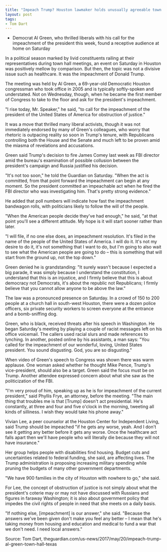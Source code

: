 ```yaml
---
title: "Impeach Trump? Houston lawmaker holds unusually agreeable town hall"
layout: post
tags:
- Tom Dart
---
```


- Democrat Al Green, who thrilled liberals with his call for the impeachment of the president this week, found a receptive audience at home on Saturday

In a political season marked by livid constituents railing at their representatives during town hall meetings, an event on Saturday in Houston was positively mellow by comparison. But then, the topic was not a divisive issue such as healthcare. It was the impeachment of Donald Trump.

The meeting was held by Al Green, a 69-year-old Democratic Houston congressman who took office in 2005 and is typically softly-spoken and understated. Not on Wednesday, though, when he became the first member of Congress to take to the floor and ask for the president's impeachment.

"I rise today, Mr. Speaker," he said, "to call for the impeachment of the president of the United States of America for obstruction of justice."

It was a move that thrilled many liberal activists, though it was not immediately endorsed by many of Green's colleagues, who worry that rhetoric is outpacing reality so soon in Trump's tenure, with Republicans controlling both the House and the Senate and much left to be proven amid the miasma of revelations and accusations.

Green said Trump's decision to fire James Comey last week as FBI director amid the bureau's examination of possible collusion between the president's campaign and Russia justified his decision.

"It's not too soon," he told the Guardian on Saturday. "When the act is committed, from that point forward the impeachment can begin at any moment. So the president committed an impeachable act when he fired the FBI director who was investigating him. That's pretty strong evidence."

He added that poll numbers will indicate how fast the impeachment bandwagon rolls, with politicians likely to follow the will of the people.

"When the American people decide they've had enough," he said, "at that point you'll see a different attitude. My hope is it will start sooner rather than later.

"I will file, if no one else does, an impeachment resolution. It's filed in the name of the people of the United States of America. I will do it. It's not my desire to do it, it's not something that I want to do, but I'm going to also wait to see what the American people are going to do – this is something that will start from the ground up, not the top down."

Green denied he is grandstanding: "It surely wasn't because I expected a big parade, it was simply because I understand the constitution, I understand that this is an injustice, and I firmly believe that this is about democracy not Democrats, it's about the republic not Republicans; I firmly believe that you cannot allow anyone to be above the law."

The law was a pronounced presence on Saturday. In a crowd of 150 to 200 people at a church hall in south-west Houston, there were a dozen police officers, six private security workers to screen everyone at the entrance and a bomb-sniffing dog.

Green, who is black, received threats after his speech in Washington. He began Saturday's meeting by playing a couple of racist messages left on his office voicemail. The callers used racial slurs and made references to lynching. In another, posted online by his assistants, a man says: "You called for the impeachment of our wonderful, loving, United States president. You sound disgusting. God, you are so disgusting."

When video of Green's speech to Congress was shown there was warm applause. One woman asked whether he thought Mike Pence, Trump's vice-president, should also be a target. Green said the focus must be on Trump. Another attendee expressed concern about what she saw as the politicization of the FBI.

"I'm very proud of him, speaking up as he is for impeachment of the current president," said Phyllis Frye, an attorney, before the meeting. "The main thing that troubles me is that [Trump] doesn't act presidential. He's constantly, at three and four and five o'clock in the morning, tweeting all kinds of silliness. I wish they would take his phone away."

Vivian Lee, a peer counselor at the Houston Center for Independent Living, said Trump should be impeached "if he gets any worse, yeah. And I don't see it getting any better before it gets any worse. Once the healthcare act falls apart then we'll have people who will literally die because they will not have insurance."

Her group helps people with disabilities find housing. Budget cuts and uncertainties related to federal funding, she said, are affecting lives. The Trump administration is proposing increasing military spending while pruning the budgets of many other government departments.

"We have 900 families in the city of Houston with nowhere to go," she said.

For Lee, the concept of obstruction of justice is not simply about what the president's coterie may or may not have discussed with Russians and figures in faraway Washington; it is also about government policy that impedes the civil rights of people in need that she meets on a daily basis.

"If nothing else, [impeachment] is our answer," she said. "Because the answers we've been given don't make you feel any better – I mean that he's taking money from housing and education and medical to fund a war that we don't need. I need local answers."

Source: Tom Dart, theguardian.com/us-news/2017/may/20/impeach-trump-al-green-town-hall-texas
